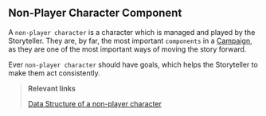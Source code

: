 
## Non-Player Character Component

A `non-player character` is a character which is managed and played by the Storyteller. They are, by far, the
most important `components` in a [Campaign](Campaign.md), as they are one of the most important ways of moving the 
story forward.

Ever `non-player character` should have goals, which helps the Storyteller to make them act consistently.

> **Relevant links**
>
> [Data Structure of a non-player character](../data/non-player-character/index.md)
